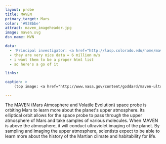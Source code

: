 ```yaml
---
layout: probe
title: MAVEN
primary_target: Mars
color: '#938bbe'
attract: maven_imageheader.jpg
image: maven.svg
dsn_name: MVN

data:
  - 'Principal investigator: <a href="http://lasp.colorado.edu/home/maven/about/teampartners/principal-investigator/">Dr. Bruce Jakosky</a>, University of Colorado’s Laboratory for Atmospheric and Space Physics (CU/LASP)'
  - they are very nice data = 6 million m/s
  - i want them to be a proper html list
  - so here's a go of it

links:

caption: >
    (top image: <a href="http://www.nasa.gov/content/goddard/maven-ultraviolet-image-of-comet-siding-spring-s-hydrogen-coma/">hydrogen surrounding a comet</a> near Mars as seen in ultraviolet by MAVEN, Laboratory for Atmospheric and Space Physics, University of Colorado; NASA)

---
```

The MAVEN (Mars Atmosphere and Volatile Evolution) space probe is orbiting Mars to learn more about the planet's upper atmosphere. Its elliptical orbit allows for the space probe to pass through the upper atmosphere of Mars and take samples of various molecules. When MAVEN is above the atmosphere, it will conduct ultraviolet imaging of the planet. By sampling and imaging the upper atmosphere, scientists expect to be able to learn more about the history of the Martian climate and habitability for life.

